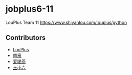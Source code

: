 # jobplus6-11

LouPlus Team 11 https://www.shiyanlou.com/louplus/python

## Contributors

* [LouPlus](https://github.com/LouPlus)
* [南雁](https://github.com/nanyan375)
* [爱喝茶](https://github.com/teawithme)
* [王小六](https://github.com/wkandking)

